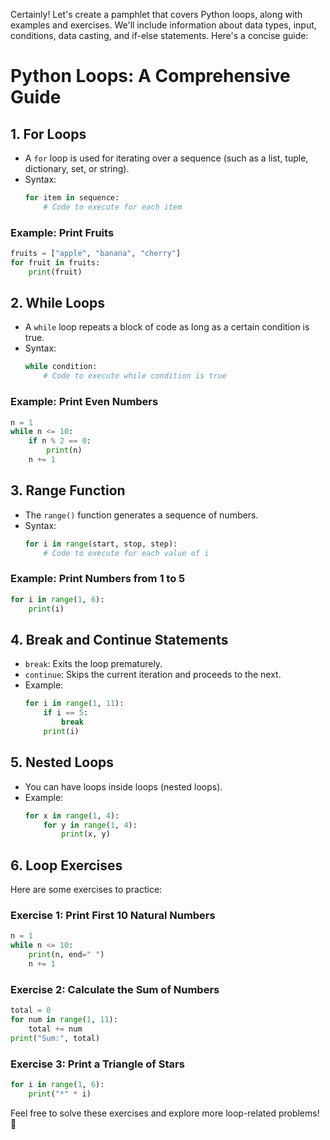 Certainly! Let's create a pamphlet that covers Python loops, along with examples and exercises. We'll include information about data types, input, conditions, data casting, and if-else statements. Here's a concise guide:

# Python Loops: A Comprehensive Guide

## 1. **For Loops**
- A `for` loop is used for iterating over a sequence (such as a list, tuple, dictionary, set, or string).
- Syntax:
  ```python
  for item in sequence:
      # Code to execute for each item
  ```

### Example: Print Fruits
```python
fruits = ["apple", "banana", "cherry"]
for fruit in fruits:
    print(fruit)
```

## 2. **While Loops**
- A `while` loop repeats a block of code as long as a certain condition is true.
- Syntax:
  ```python
  while condition:
      # Code to execute while condition is true
  ```

### Example: Print Even Numbers
```python
n = 1
while n <= 10:
    if n % 2 == 0:
        print(n)
    n += 1
```

## 3. **Range Function**
- The `range()` function generates a sequence of numbers.
- Syntax:
  ```python
  for i in range(start, stop, step):
      # Code to execute for each value of i
  ```

### Example: Print Numbers from 1 to 5
```python
for i in range(1, 6):
    print(i)
```

## 4. **Break and Continue Statements**
- `break`: Exits the loop prematurely.
- `continue`: Skips the current iteration and proceeds to the next.
- Example:
  ```python
  for i in range(1, 11):
      if i == 5:
          break
      print(i)
  ```

## 5. **Nested Loops**
- You can have loops inside loops (nested loops).
- Example:
  ```python
  for x in range(1, 4):
      for y in range(1, 4):
          print(x, y)
  ```

## 6. **Loop Exercises**
Here are some exercises to practice:

### Exercise 1: Print First 10 Natural Numbers
```python
n = 1
while n <= 10:
    print(n, end=" ")
    n += 1
```

### Exercise 2: Calculate the Sum of Numbers
```python
total = 0
for num in range(1, 11):
    total += num
print("Sum:", total)
```

### Exercise 3: Print a Triangle of Stars
```python
for i in range(1, 6):
    print("*" * i)
```

Feel free to solve these exercises and explore more loop-related problems! 🚀

